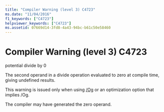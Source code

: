 ```yaml
---
title: "Compiler Warning (level 3) C4723"
ms.date: "11/04/2016"
f1_keywords: ["C4723"]
helpviewer_keywords: ["C4723"]
ms.assetid: 07669d14-3fd8-4a43-94bc-b61c50e58460
---
```

# Compiler Warning (level 3) C4723

potential divide by 0

The second operand in a divide operation evaluated to zero at compile time, giving undefined results.

This warning is issued only when using [/Og](../../build/reference/og-global-optimizations.md) or an optimization option that implies /Og.

The compiler may have generated the zero operand.